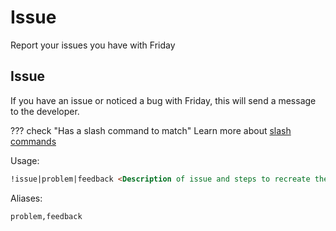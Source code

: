 # Issue

Report your issues you have with Friday

## Issue

If you have an issue or noticed a bug with Friday, this will send a message to the developer.

??? check "Has a slash command to match"
	Learn more about [slash commands](/#slash-commands)

Usage:

```md
!issue|problem|feedback <Description of issue and steps to recreate the issue>
```

Aliases:

```md
problem,feedback
```
